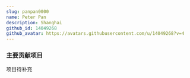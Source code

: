```yaml
---
slug: panpan0000
name: Peter Pan
description: Shanghai
github_id: 14049268
github_avatar: https://avatars.githubusercontent.com/u/14049268?v=4
---
```


### 主要贡献项目

项目待补充
